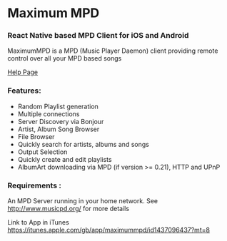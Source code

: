 Maximum MPD
===========

### React Native based MPD Client for iOS and Android

MaximumMPD is a MPD (Music Player Daemon) client providing remote control over all your MPD based songs

[Help Page](http://rbackhouse.github.io/MaximumMPD.html)

### Features:

* Random Playlist generation
* Multiple connections
* Server Discovery via Bonjour
* Artist, Album Song Browser
* File Browser
* Quickly search for artists, albums and songs
* Output Selection
* Quickly create and edit playlists
* AlbumArt downloading via MPD (if version >= 0.21), HTTP and UPnP

### Requirements :

An MPD Server running in your home network. See http://www.musicpd.org/ for more details

Link to App in iTunes https://itunes.apple.com/gb/app/maximummpd/id1437096437?mt=8
